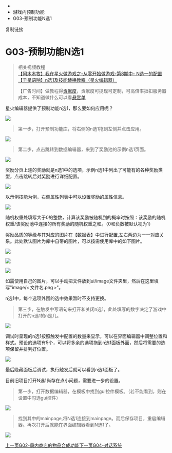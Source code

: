   * [](/)
  * 游戏内预制功能
  * G03-预制功能N选1

复制链接

# G03-预制功能N选1

> 相关视频教程  
>  [【阿木木牧】我在星火做游戏之-从零开始做游戏-第8期中-
> N选一的配置](https://www.bilibili.com/video/BV16M4y1r7mp)  
>  [【千星语呐】n选1及技能替换教程（星火编辑器）](https://www.bilibili.com/video/BV1oB4y1d7US)  
>
> 【广告时间】做教程得[贡献度](https://doc.sce.xd.com/Manual/GamePublish/AchievementPoint)，贡献度可提现可定制，可高倍率抵扣服务器成本，不知道做什么可以看[悬赏单](https://docs.qq.com/sheet/DYkZUZ3hrRExlaHZL?tab=BB08J2)

星火编辑器提供了预制功能n选1，那么要如何应用呢？

![](https://doc.sce.xd.com/assets/images/10-0cd9d8dc7e4015ecbeb26dd5d4fdd7f7.png)

> 第一步，打开预制功能库，将右侧的n选1拖到左侧并点击应用。

![](https://doc.sce.xd.com/assets/images/1-a92658e6e331553cc88a0fffb3178f8d.png)

> 第二步，点击跳转到数据编辑器，来到了奖励池的示例n选1页面。

![](https://doc.sce.xd.com/assets/images/2-570aa4ed2a872504045ec8fca1f35f4e.png)

奖励分页上连的奖励就是n选1中的选项，示例n选1中列出了可能有的各种奖励类型，点击跳转后对奖励进行详细配置。

![](https://doc.sce.xd.com/assets/images/3-dd675fe7ae7631e70a12b4a95a0d438a.png)

以示例技能为例，右侧属性列表中可以设置奖励的属性信息。

![](https://doc.sce.xd.com/assets/images/6-a9209edf2d62f130e9992aa13b315419.png)

随机权重处填写大于0的整数，计算该奖励被随机到的概率时按照：该奖励的随机权重/该奖励池中连接的所有奖励的随机权重之和。（0和负数被默认视为1）

奖励品质的等级与其对应的图片在【数据表】中进行配置,左右两边为一一对应关系。此处默认图片为库中自带的图片，可以按需使用库中的如下图片。

![](https://doc.sce.xd.com/assets/images/7-e8c9e3a5be92dfa06901c7a5f2cf3c51.png)

![](https://doc.sce.xd.com/assets/images/8-3a1cafbf6d3cc37444d5d90e6d71acdc.png)

![](https://doc.sce.xd.com/assets/images/9-d8520d8a452ff4c09cda0ebb2fc6ffea.png)

如需使用自己的图片，可以手动把文件放到ui/image文件夹里，然后在这里填写"image/`<` 文件名.png `>`"。

n选1中，每个选项外围的选中效果暂时不支持更换。

> 第三步，在触发中写语句来打开和关闭n选1，此处填写的数字决定了游戏中打开的n选1的n是几。

![](https://doc.sce.xd.com/assets/images/4-e639de0e56e8973b880d5481aac4a1ef.png)

调试时呈现的n选1按照触发中配置的数量来显示，可以在界面编辑器中调整位置和样式。预设的选项有5个，可以将多余的选项拖到n选1面板外面，然后将需要的选项保留并排列好位置。

![](https://doc.sce.xd.com/assets/images/5-e72f07d6608143af08e93f7467e06743.png)

最后隐藏面板后调试，执行触发后就可以看到n选1面板了。

目前旧项目打开N选1尚存在点小问题，需要进一步的设置。

> 第一步，打开数据编辑器，在模板中找到gui控件模板。（若不能看到，则在设置中勾选gui控件）

![](https://doc.sce.xd.com/assets/images/7-c7f57cfa97103de1c92aff1a164c2b51.png)

> 找到其中的mainpage,将N选1连接到mainpage。而后保存项目，重启编辑器。再次打开后就能在界面编辑器看到N选1了。

![](https://doc.sce.xd.com/assets/images/11-2563650279d39fb7b4ac0c6273b00d03.png)

[上一页G02-局内商店的物品合成功能](/Manual/Library/ShopComposite)[下一页G04-对话系统](/Manual/Library/Conversation)


